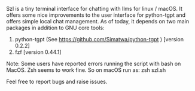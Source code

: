 Szl is a tiny terminal interface for chatting with llms for linux / macOS. It offers some nice improvements to the user interface for python-tgpt and offers simple local chat management. As of today, it depends on two main packages in addition to GNU core tools:
1. python-tgpt (See https://github.com/Simatwa/python-tgpt ) [version 0.2.2]
2. fzf [version 0.44.1]

Note: Some users have reported errors running the script with bash on MacOS. Zsh seems to work fine. 
So on macOS run as:
zsh szl.sh

Feel free to report bugs and raise issues.
